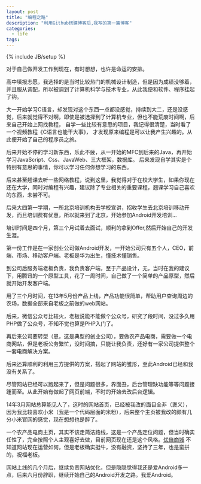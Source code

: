```yaml
---
layout: post
title: "编程之路"
description: "利用Github搭建博客后,我写的第一篇博客"
categories:
  - life
tags:
---
```

{% include JB/setup %}


对于自己做开发工作到现在，有时想想，也许是命运的安排。

高中填报志愿，我选择的是当时比较热门的机械设计制造，但是因为成绩没够着，并且服从调配，所以被调到了计算机科学与技术专业，从此我便和软件、程序挂起了钩。


大一开始学习C语言，却发现对这个东西一点都没感觉，持续到大二，还是没感觉，后来就觉得不对啊，即使是被选择到了计算机专业，但也不能荒废时间啊，后来自己开始上网找教程，
自学一些比较有意思的项目，我记得很清楚，当时看了一个视频教程《C语言也能干大事》，
才发现原来编程是可以让我产生兴趣的。从此便开始了自己的程序员之旅。


后来开始不停的学习新东西，乐此不疲，从一开始的MFC到后来的Java，再开始学习JavaScript、Css、JavaWeb、三大框架，数据库。
后来发现自学其实是个特别有意思的事情，你可以学习任何你想学习的东西。

后来甚至翘课去听一些网络教程，说到这里，我觉得对于在校大学生，如果你现在还在大学，同时对编程有兴趣，建议除了专业相关的重要课程，翘课学习自己喜欢的东西，未尝不可。


后来大四第一学期，一所北京培训机构去学校宣讲，招收学生去北京培训移动开发，而且培训费有优惠，所以就来到了北京，开始参加Android开发培训...


培训时间是四个月，第三个月试着去面试，顺利的拿到Offer,然后开始自己的开发生涯。

第一份工作是在一家创业公司做Android开发，一开始公司只有五个人，CEO，前端、市场、移动客户端。老板是华为出生，懂技术懂销售。

到公司后服务端老板负责，我负责客户端，至于产品设计，无，当时在我的建议下，用腾讯的一个原型工具，花了一周时间，自己做了一个简单的产品原型，然后就开始开发客户端。

用了三个月时间，在13年5月份产品上线，产品功能很简单，帮助用户查询周边的农场，数据全部来自老板之前做的web网站。

后来，微信公众号比较火，老板说能不能做个公众号，研究了段时间，没过多久用PHP做了公众号，不知不觉也算是PHP入门了。

再后来公司要转型（恩，这是典型的创业公司），要做农产品电商，需要做一个电商网站，但是老板公务繁忙，没时间搞，只能让我负责，还好有一家公司提供整个一套电商解决方案。

后来还算顺利的利用三方提供的方案，搭起了网站的雏形，至此Android已经和我没有关系了。

尽管网站已经可以跑起来了，但是问题很多，界面丑，后台管理缺功能等等问题接踵而至。从此开始有做起了网页前端，不时的开始去改后台逻辑。

14年3月网站总算能见人了，这时的网站首页，已经被我改的面目全非（褒义），因为我比较喜欢小米（我是一个代码层面的米粉），后来整个主页被我改的颇有几分小米官网的感觉，现在想想也是醉了。

一个农产品电商主页，其实不该走简洁路线，这是一个产品定位问题，但当时确实任性了，完全按照个人主观喜好去做，目前网页现在还是这个风格。<a href="http://www.ubive.com/" target="blank">优倍商城</a> 不知道网站现在运营如何，但是老板确实挺牛，没有融资，坚持了三年，也是蛮拼的，祝福老板。

网站上线的几个月后，继续负责网站优化，但是隐隐觉得我还是爱Android多一点，后来六月份辞职，继续开始自己的Android开发之路。我爱Android。
